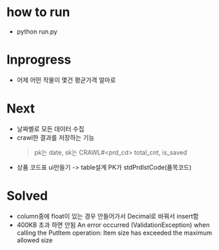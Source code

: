 # how to run
* python run.py

# Inprogress
* 어제 어떤 작물이 몇건 평균가격 얼마로

# Next
* 날짜별로 모든 데이터 수집
* crawl한 결과를 저장하는 기능
  > pk는 date, sk는 CRAWL#<prd_cd>
  > total_cnt, is_saved
* 상품 코드표 ui만들기 -> table설계 PK가 stdPrdlstCode(품목코드)

# Solved
* column중에 float이 있는 경우 안들어가서 Decimal로 바꿔서 insert함
* 400KB 초과 하면 안됨 An error occurred (ValidationException) when calling the PutItem operation: Item size has exceeded the maximum allowed size
